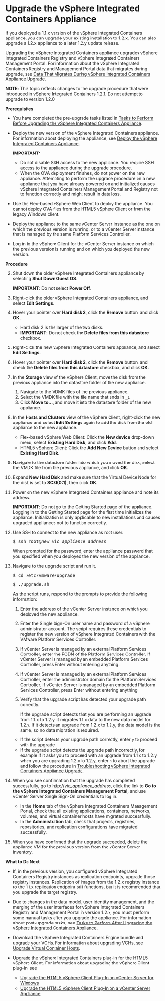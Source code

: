 # Upgrade the vSphere Integrated Containers Appliance

If you deployed a 1.1.x version of the vSphere Integrated Containers appliance, you can upgrade your existing installation to 1.2.x. You can also upgrade a 1.2.x appliance to a later 1.2.y update release.

Upgrading the vSphere Integrated Containers appliance upgrades vSphere Integrated Containers Registry and vSphere Integrated Containers Management Portal. For information about the vSphere Integrated Containers Registry and Management Portal data that migrates during upgrade, see [Data That Migrates During vSphere Integrated Containers Appliance Upgrade](upgrade_data.md).

**NOTE**: This topic reflects changes to the upgrade procedure that were introduced in vSphere Integrated Containers 1.2.1. Do not attempt to upgrade to version 1.2.0.

**Prerequisites**

- You have completed the pre-upgrade tasks listed in [Tasks to Perform Before Upgrading the vSphere Integrated Containers Appliance](pre_upgrade_tasks.md).
- Deploy the new version of the vSphere Integrated Containers appliance. For information about deploying the appliance, see [Deploy the vSphere Integrated Containers Appliance](deploy_vic_appliance.md).

    **IMPORTANT:**
    - Do not disable SSH access to the new appliance. You require SSH access to the appliance during the upgrade procedure.
    -  When the OVA deployment finishes, do not power on the new appliance. Attempting to perform the upgrade procedure on a new appliance that you have already powered on and initialized causes vSphere Integrated Containers Management Portal and Registry not to function correctly and might result in data loss. 

- Use the Flex-based vSphere Web Client to deploy the appliance. You cannot deploy OVA files from the HTML5 vSphere Client or from the legacy Windows client.
- Deploy the appliance to the same vCenter Server instance as the one on which the previous version is running, or to a vCenter Server instance that is managed by the same Platform Services Controller.
- Log in to the vSphere Client for the vCenter Server instance on which the previous version is running and on which you deployed the new version. 

**Procedure**

2. Shut down the older vSphere Integrated Containers appliance by selecting **Shut Down Guest OS**.

     **IMPORTANT**: Do not select **Power Off**.
4. Right-click the older vSphere Integrated Containers appliance, and select **Edit Settings**.
5. Hover your pointer over **Hard disk 2**, click the **Remove** button, and click **OK**.

     - Hard disk 2 is the larger of the two disks.
     - **IMPORTANT**: Do not check the **Delete files from this datastore** checkbox.

5. Right-click the new vSphere Integrated Containers appliance, and select **Edit Settings**.
5. Hover your pointer over **Hard disk 2**, click the **Remove** button, and check the **Delete files from this datastore** checkbox, and click **OK**.
6. In the **Storage** view of the vSphere Client, move the disk from the previous appliance into the datastore folder of the new appliance.

     1. Navigate to the VDMK files of the previous appliance.
     2. Select the VMDK file with the file name that ends in `_1`
     3. Click **Move to...**, and move it into the datastore folder of the new appliance.
5. In the **Hosts and Clusters** view of the vSphere Client, right-click the new appliance and select **Edit Settings** again to add the disk from the old appliance to the new appliance. 

   - Flex-based vSphere Web Client: Click the **New device** drop-down menu, select **Existing Hard Disk**, and click **Add**.
   - HTML5 vSphere Client: Click the **Add New Device** button and select **Existing Hard Disk**. 
6. Navigate to the datastore folder into which you moved the disk, select the VMDK file from the previous appliance, and click **OK**.
7. Expand **New Hard Disk** and make sure that the Virtual Device Node for the disk is set to **SCSI(0:1)**, then click **OK**.
9. Power on the new vSphere Integrated Containers appliance and note its address.

    **IMPORTANT**: Do not go to the Getting Started page of the appliance. Logging in to the Getting Started page for the first time initializes the appliance. Initialization is only applicable to new installations and causes upgraded appliances not to function correctly. 
10. Use SSH to connect to the new appliance as root user.

    <pre>$ ssh root@<i>new_vic_appliance_address</i></pre>

    When prompted for the password, enter the appliance password that you specified when you deployed the new version of the appliance. 

11. Navigate to the upgrade script and run it. 

    <pre>$ cd /etc/vmware/upgrade</pre>
    <pre>$ ./upgrade.sh</i></pre>

     As the script runs, respond to the prompts to provide the following information: 

     1. Enter the address of the vCenter Server instance on which you deployed the new appliance.
     2. Enter the Single Sign-On user name and password of a vSphere administrator account. The script requires these credentials to register the new version of vSphere Integrated Containers with the VMware Platform Services Controller.
     3. If vCenter Server is managed by an external Platform Services Controller, enter the FQDN of the Platform Services Controller. If vCenter Server is managed by an embedded Platform Services Controller, press Enter without entering anything.
     4. If vCenter Server is managed by an external Platform Services Controller, enter the administrator domain for the Platform Services Controller. If vCenter Server is managed by an embedded Platform Services Controller, press Enter without entering anything.
     5. Verify that the upgrade script has detected your upgrade path correctly.  
      
         If the upgrade script detects that you are performing an upgrade from 1.1.x to 1.2.y, it migrates 1.1.x data to the new data model for 1.2.y. If it detects an upgrade from 1.2.x to 1.2.y, the data model is the same, so no data migration is required. 
      
       - If the script detects your upgrade path correctly, enter `y` to proceed with the upgrade.
       - If the upgrade script detects the upgrade path incorrectly, for example if it asks you to proceed with an upgrade from 1.1.x to 1.2.y when you are upgrading 1.2.x to 1.2.y, enter `n` to abort the upgrade and follow the procedure in [Troubleshooting vSphere Integrated Containers Appliance Upgrade](troubleshoot_appliance_upgrade.md).

11. When you see confirmation that the upgrade has completed successfully, go to http://<i>vic_appliance_address</i>, click the link to **Go to the vSphere Integrated Containers Management Portal**, and use vCenter Server Single Sign-On credentials to log in.

     - In the **Home** tab of the vSphere Integrated Containers Management Portal, check that all existing applications, containers, networks, volumes, and virtual container hosts have migrated successfully.
     - In the **Administration** tab, check that projects, registries, repositories, and replication configurations have migrated successfully.
12. When you have confirmed that the upgrade succeeded, delete the appliance VM for the previous version from the vCenter Server inventory.

**What to Do Next**

- If, in the previous version, you configured vSphere Integrated Containers Registry instances as replication endpoints, upgrade those registry instances. Replication of images from the 1.2.x registry instance to the 1.1.x replication endpoint still functions, but it is recommended that you upgrade the target registry.
- Due to changes in the data model, user identity management, and the merging of the user interfaces for vSphere Integrated Containers Registry and Management Portal in version 1.2.x, you must perform some manual tasks after you upgrade the appliance. For information about post-upgrade tasks, see [Tasks to Perform After Upgrading the vSphere Integrated Containers Appliance](post_upgrade_tasks.md).  
- Download the vSphere Integrated Containers Engine bundle and upgrade  your VCHs. For information about upgrading VCHs, see [Upgrade Virtual Container Hosts](upgrade_vch.md).
- Upgrade the vSphere Integrated Containers plug-in for the HTML5 vSphere Client. For information about upgrading the vSphere Client plug-in, see 

   - [Upgrade the HTML5 vSphere Client Plug-In on vCenter Server for Windows](upgrade_h5_plugin_windows.md)
   - [Upgrade the HTML5 vSphere Client Plug-In on a vCenter Server Appliance](upgrade_h5_plugin_vcsa.md)